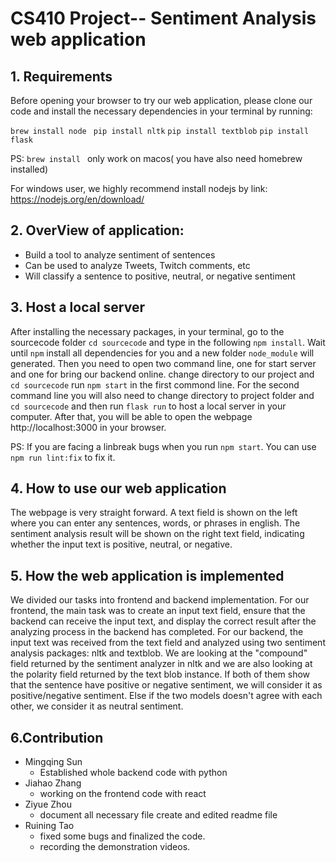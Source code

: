 # CS410 Project-- Sentiment Analysis web application

## 1. Requirements
Before opening your browser to try our web application, please clone our code and install the necessary dependencies in your terminal by running:

`brew install node ` `pip install nltk` `pip install textblob` `pip install flask`

PS: `brew install ` only work on macos( you have also need homebrew installed)

For windows user, we highly recommend install nodejs by link: https://nodejs.org/en/download/

## 2. OverView of application:
- Build a tool to analyze sentiment of sentences
- Can be used to analyze Tweets, Twitch comments, etc
- Will classify a sentence to positive, neutral, or negative sentiment

## 3. Host a local server
After installing the necessary packages, in your terminal, go to the sourcecode folder `cd sourcecode` and type in the following `npm install`. Wait until `npm` install all dependencies for you and a new folder `node_module` will generated. Then you need to open two command line, one for start server and one for bring our backend online. change directory to our project and `cd sourcecode` run `npm start` in the first commond line. For the second command line you will also need to change directory to project folder and `cd sourcecode` and then run `flask run` to host a local server in your computer. After that, you will be able to open the webpage http://localhost:3000 in your browser.

PS: If you are facing a linbreak bugs when you run `npm start`. You can use `npm run lint:fix` to fix it. 

## 4. How to use our web application
The webpage is very straight forward. A text field is shown on the left where you can enter any sentences, words, or phrases in english. The sentiment analysis result will be shown on the right text field, indicating whether the input text is positive, neutral, or negative.

## 5. How the web application is implemented
We divided our tasks into frontend and backend implementation. For our frontend, the main task was to create an input text field, ensure that the backend can receive the input text, and display the correct result after the analyzing process in the backend has completed. For our backend, the input text was received from the text field and analyzed using two sentiment analysis packages: nltk and textblob. We are looking at the "compound" field returned by the sentiment analyzer in nltk and we are also looking at the polarity field returned by the text blob instance. If both of them show that the sentence have positive or negative sentiment, we will consider it as positive/negative sentiment. Else if the two models doesn't agree with each other, we consider it as neutral sentiment.

## 6.Contribution
- Mingqing Sun
  - Established whole backend code with python
- Jiahao Zhang
  - working on the frontend code with react
- Ziyue Zhou
  - document all necessary file create and edited readme file
- Ruining Tao
  - fixed some bugs and finalized the code.
  - recording the demonstration videos.



